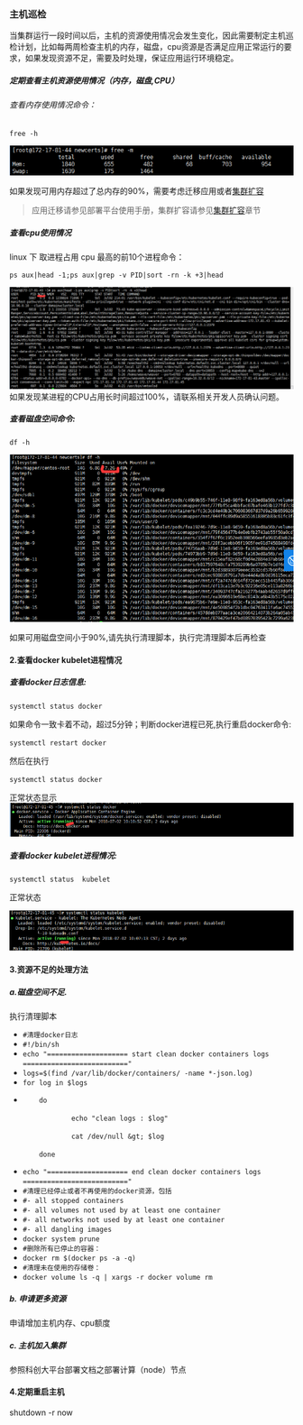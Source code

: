 ### 主机巡检

当集群运行一段时间以后，主机的资源使用情况会发生变化，因此需要制定主机巡检计划，比如每两周检查主机的内存，磁盘，cpu资源是否满足应用正常运行的要求，如果发现资源不足，需要及时处理，保证应用运行环境稳定。

##### **定期查看主机资源使用情况（内存，磁盘,CPU）**

###### 查看内存使用情况命令：

```
free -h
```

![](/assets/24.png)

如果发现可用内存超过了总内存的90%，需要考虑迁移应用或者[集群扩容](/bu-shu-jiao-ben.md)

> 应用迁移请参见部署平台使用手册，集群扩容请参见[集群扩容](/bu-shu-jiao-ben.md)章节

##### 查看cpu使用情况

linux 下 取进程占用 cpu 最高的前10个进程命令：

```
ps aux|head -1;ps aux|grep -v PID|sort -rn -k +3|head
```

![](/assets/33.png)如果发现某进程的CPU占用长时间超过100%，请联系相关开发人员确认问题。

##### 查看磁盘空间命令:

```
df -h
```

![](/assets/28.png)

如果可用磁盘空间小于90%,请先执行清理脚本，执行完清理脚本后再检查

#### **2.查看docker kubelet进程情况**

##### 查看docker日志信息:

`systemctl status docker`

如果命令一致卡着不动，超过5分钟；判断docker进程已死,执行重启docker命令:

`systemctl restart docker`

然后在执行

`systemctl status docker`

正常状态显示![](/assets/31.png)

##### 查看docker kubelet进程情况:

`systemctl status  kubelet`

正常状态

![](/assets/32.png)

#### **3.资源不足的处理方法**

##### a.磁盘空间不足.

执行清理脚本

* `#清理docker日志`
* `#!/bin/sh`
* `echo "==================== start clean docker containers logs =========================="`
* `logs=$(find /var/lib/docker/containers/ -name *-json.log)`
* `for log in $logs`
* ```
      do  

              echo "clean logs : $log"  

              cat /dev/null &gt; $log  

      done
  ```
* `echo "==================== end clean docker containers logs   =========================="`
* `#清理已经停止或者不再使用的docker资源，包括`
* `#- all stopped containers`
* `#- all volumes not used by at least one container`
* `#- all networks not used by at least one container`
* `#- all dangling images`
* `docker system prune`
* `#删除所有已停止的容器：`
* `docker rm $(docker ps -a -q)`
* `#清理未在使用的存储卷：`
* `docker volume ls -q | xargs -r docker volume rm`

##### b. 申请更多资源

申请增加主机内存、cpu额度

##### c. 主机加入集群

参照科创大平台部署文档之部署计算（node）节点

#### **4.定期重启主机**

shutdown -r now

